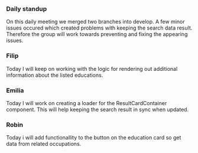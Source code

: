 ### Daily standup

On this daily meeting we merged two branches into develop. A few minor issues occured which created problems with keeping the search data result.
Therefore the group will work towards preventing and fixing the appearing issues.

### Filip

Today I will keep on working with the logic for rendering out additional information about the listed educations.

### Emilia

Today I will work on creating a loader for the ResultCardContainer component. This will help keeping the search result in sync when updated.

### Robin

Today i will add functionallity to the button on the education card so get data from related occupations.
